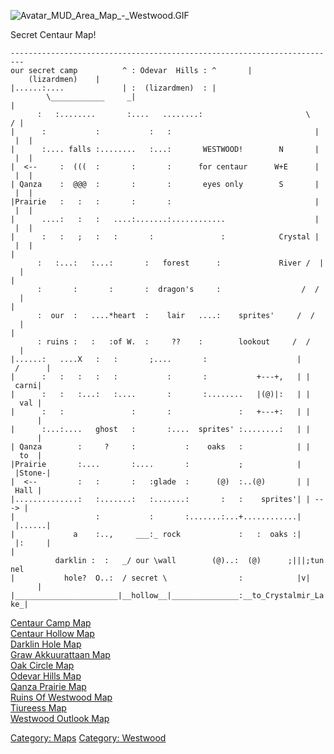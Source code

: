 ![](Avatar_MUD_Area_Map_-_Westwood.GIF "Avatar_MUD_Area_Map_-_Westwood.GIF")

Secret Centaur Map!

`-------------------------------------------------------------------------`  
`our secret camp          ^ : Odevar  Hills : ^       |    (lizardmen)    |`  
`|......:....             | :  (lizardmen)  : |        \____________     _|`  
`|      :   :........       :....   ........:                       \   / |`  
`|      :           :           :   :                                | |  |`  
`|      :.... falls :........   :...:       WESTWOOD!        N       | |  |`  
`|  <--     :  (((  :       :       :      for centaur      W+E      | |  |`  
`| Qanza    :  @@@  :       :       :       eyes only        S       | |  |`  
`|Prairie   :   :   :       :       :                                | |  |`  
`|      ....:   :   :   ....:.......:............                    | |  |`  
`|      :   :   ;   :   :       :               :            Crystal | |  |`  
`|      :   :...:   :...:       :   forest      :             River /  |  |`  
`|      :       :       :       :  dragon's     :                  /  /   |`  
`|      :  our  :   ....*heart  :    lair   ....:    sprites'     /  /    |`  
`|      : ruins :   :   :of W.  :     ??    :        lookout     /  /     |`  
`|......:   ....X   :   :       ;....       :                    | /      |`  
`|      :   :   :   :   :           :       :           +---+,   | | carni|`  
`|      :   :   :...:   :....       :       :........   |(@)|:   | |  val |`  
`|      :   :               :       :               :   +---+:   | |      |`  
`|      :...:....   ghost   :       :....  sprites' :........:   | |      |`  
`| Qanza        :     ?     :           :    oaks   :            | |  to  |`  
`|Prairie       :....       :....       :           ;            | |Stone-|`  
`|  <--         :   :       :   :glade  :      (@)  :..(@)       | | Hall |`  
`|..............:   :.......:   :.......:       :   :    sprites'| | ---> |`  
`|                  :           :       :.......:...+............| |......|`  
`|             a    :..,     ___:_ rock             :   :  oaks :| |:     |`  
`|          darklin :  :   _/ our \wall        (@)..:  (@)      ;|||;tunnel`  
`|           hole?  O..:  / secret \                :            |v|      |`  
`|_______________________|__hollow__|_______________:__to_Crystalmir_Lake_|`

[Centaur Camp Map](Centaur_Camp_Map "wikilink")  
[Centaur Hollow Map](Centaur_Hollow_Map "wikilink")  
[Darklin Hole Map](Darklin_Hole_Map "wikilink")  
[Graw Akkuurattaan Map](Graw_Akkuurattaan_Map "wikilink")  
[Oak Circle Map](Oak_Circle_Map "wikilink")  
[Odevar Hills Map](Odevar_Hills_Map "wikilink")  
[Qanza Prairie Map](Qanza_Prairie_Map "wikilink")  
[Ruins Of Westwood Map](Ruins_Of_Westwood_Map "wikilink")  
[Tiureess Map](Tiureess_Map "wikilink")  
[Westwood Outlook Map](Westwood_Outlook_Map "wikilink")  

[Category: Maps](Category:_Maps "wikilink") [Category:
Westwood](Category:_Westwood "wikilink")
